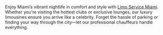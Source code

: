 Enjoy Miami’s vibrant nightlife in comfort and style with <a href="https://apexlimofl.com/limousine-service-miami/">Limo Service Miami</a>. Whether you're visiting the hottest clubs or exclusive lounges, our luxury limousines ensure you arrive like a celebrity. Forget the hassle of parking or finding your way through the city—let our professional chauffeurs handle everything.
